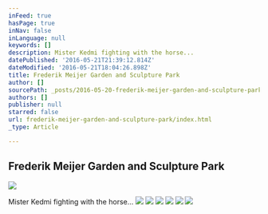 ```yaml
---
inFeed: true
hasPage: true
inNav: false
inLanguage: null
keywords: []
description: Mister Kedmi fighting with the horse...
datePublished: '2016-05-21T21:39:12.814Z'
dateModified: '2016-05-21T18:04:26.898Z'
title: Frederik Meijer Garden and Sculpture Park
author: []
sourcePath: _posts/2016-05-20-frederik-meijer-garden-and-sculpture-park.md
authors: []
publisher: null
starred: false
url: frederik-meijer-garden-and-sculpture-park/index.html
_type: Article

---
```

## Frederik Meijer Garden and Sculpture Park
![](https://the-grid-user-content.s3-us-west-2.amazonaws.com/3310e4d5-20e0-41ca-a7a0-dec8331272da.gif)

Mister Kedmi fighting with the horse...
![](https://the-grid-user-content.s3-us-west-2.amazonaws.com/53e8e2c4-5f0d-441d-ac95-00a2039c4b6c.jpg)
![](https://the-grid-user-content.s3-us-west-2.amazonaws.com/e5e68f0e-f2e8-413a-907c-003375c8b70c.jpg)
![](https://the-grid-user-content.s3-us-west-2.amazonaws.com/13031b32-f9d7-4f73-833f-07962ff10971.jpg)
![](https://the-grid-user-content.s3-us-west-2.amazonaws.com/b500c8cf-2263-4928-9830-6cfa2ba063ec.jpg)
![](https://the-grid-user-content.s3-us-west-2.amazonaws.com/92900129-a30a-46ee-8ba4-3fd786a8ad59.jpg)
![](https://the-grid-user-content.s3-us-west-2.amazonaws.com/93e199a1-36c9-4c29-8ad1-ed4ee252e52b.jpg)
